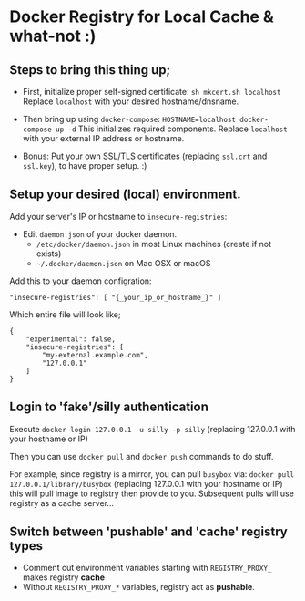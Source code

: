 
# Docker Registry for Local Cache & what-not :)

## Steps to bring this thing up;

- First, initialize proper self-signed certificate: `sh mkcert.sh localhost`
  Replace `localhost` with your desired hostname/dnsname.

- Then bring up using `docker-compose`: `HOSTNAME=localhost docker-compose up -d`
  This initializes required components. Replace `localhost` with your external
  IP address or hostname.

- Bonus: Put your own SSL/TLS certificates (replacing `ssl.crt` and `ssl.key`),
  to have proper setup. :)

## Setup your desired (local) environment.

Add your server's IP or hostname to `insecure-registries`:

- Edit `daemon.json` of your docker daemon.
  - `/etc/docker/daemon.json` in most Linux machines (create if not exists)
  - `~/.docker/daemon.json` on Mac OSX or macOS

Add this to your daemon configration:

```"insecure-registries": [ "{_your_ip_or_hostname_}" ]```

Which entire file will look like;

```
{
	"experimental": false,
	"insecure-registries": [
		"my-external.example.com",
		"127.0.0.1"
	]
}
```

## Login to 'fake'/silly authentication

Execute `docker login 127.0.0.1 -u silly -p silly` (replacing 127.0.0.1 with
your hostname or IP)

Then you can use `docker pull` and `docker push` commands to do stuff.

For example, since registry is a mirror, you can pull `busybox` via:
`docker pull 127.0.0.1/library/busybox` (replacing 127.0.0.1 with your hostname
or IP) this will pull image to registry then provide to you. Subsequent pulls
will use registry as a cache server...

## Switch between 'pushable' and 'cache' registry types

- Comment out environment variables starting with `REGISTRY_PROXY_` makes registry **cache**
- Without `REGISTRY_PROXY_*` variables, registry act as **pushable**.
